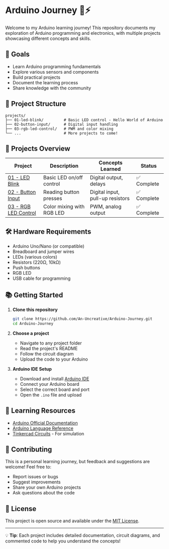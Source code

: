# Arduino Journey 🔌⚡

Welcome to my Arduino learning journey! This repository documents my exploration of Arduino programming and electronics, with multiple projects showcasing different concepts and skills.

## 🎯 Goals

- Learn Arduino programming fundamentals
- Explore various sensors and components
- Build practical projects
- Document the learning process
- Share knowledge with the community

## 📁 Project Structure

```
projects/
├── 01-led-blink/         # Basic LED control - Hello World of Arduino
├── 02-button-input/      # Digital input handling
├── 03-rgb-led-control/   # PWM and color mixing
└── ...                   # More projects to come!
```

## 🚀 Projects Overview

| Project | Description | Concepts Learned | Status |
|---------|-------------|------------------|--------|
| [01 - LED Blink](projects/01-led-blink/) | Basic LED on/off control | Digital output, delays | ✅ Complete |
| [02 - Button Input](projects/02-button-input/) | Reading button presses | Digital input, pull-up resistors | ✅ Complete |
| [03 - RGB LED Control](projects/03-rgb-led-control/) | Color mixing with RGB LED | PWM, analog output | ✅ Complete |

## 🛠️ Hardware Requirements

- Arduino Uno/Nano (or compatible)
- Breadboard and jumper wires
- LEDs (various colors)
- Resistors (220Ω, 10kΩ)
- Push buttons
- RGB LED
- USB cable for programming

## 📚 Getting Started

1. **Clone this repository**
   ```bash
   git clone https://github.com/An-Uncreative/Arduino-Journey.git
   cd Arduino-Journey
   ```

2. **Choose a project**
   - Navigate to any project folder
   - Read the project's README
   - Follow the circuit diagram
   - Upload the code to your Arduino

3. **Arduino IDE Setup**
   - Download and install [Arduino IDE](https://www.arduino.cc/en/software)
   - Connect your Arduino board
   - Select the correct board and port
   - Open the `.ino` file and upload

## 📖 Learning Resources

- [Arduino Official Documentation](https://docs.arduino.cc/)
- [Arduino Language Reference](https://www.arduino.cc/reference/en/)
- [Tinkercad Circuits](https://www.tinkercad.com/circuits) - For simulation

## 🤝 Contributing

This is a personal learning journey, but feedback and suggestions are welcome! Feel free to:
- Report issues or bugs
- Suggest improvements
- Share your own Arduino projects
- Ask questions about the code

## 📝 License

This project is open source and available under the [MIT License](LICENSE).

---

💡 **Tip**: Each project includes detailed documentation, circuit diagrams, and commented code to help you understand the concepts!
